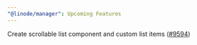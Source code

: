 ```yaml
---
"@linode/manager": Upcoming Features
---
```


Create scrollable list component and custom list items ([#9594](https://github.com/linode/manager/pull/9594))
